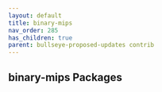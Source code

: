 ```yaml
---
layout: default
title: binary-mips
nav_order: 285
has_children: true
parent: bullseye-proposed-updates contrib
---
```


## binary-mips Packages
